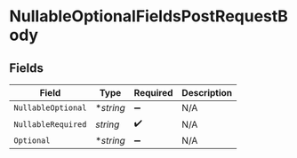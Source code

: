 # NullableOptionalFieldsPostRequestBody


## Fields

| Field              | Type               | Required           | Description        |
| ------------------ | ------------------ | ------------------ | ------------------ |
| `NullableOptional` | **string*          | :heavy_minus_sign: | N/A                |
| `NullableRequired` | *string*           | :heavy_check_mark: | N/A                |
| `Optional`         | **string*          | :heavy_minus_sign: | N/A                |